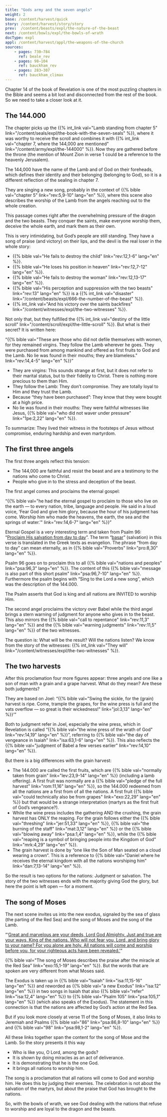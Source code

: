```yaml
---
title: "Gods army and the seven angels"
weight: 2
base: /content/harvest/quick
story: /content/harvest/story/story
prev:  /content/beasts/expl/the-nature-of-the-beast
next: /content/bowls/expl/the-bowls-of-wrath
docType: expl
appl: /content/harvest/appl/the-weapons-of-the-church
sources: 
    - pages: 730–784
      ref: beale_rev
    - pages: 98–104
      ref: bauckham_rev
    - pages: 283–307
      ref: bauckham_climax
---
```


Chapter 14 of the book of Revelation is one of the most puzzling chapters in the Bible and seems a bit lost and disconnected from the rest of the book. So we need to take a closer look at it.

## The 144.000

<a name="6c9d"></a>
The chapter picks up the {{% int_link val="Lamb standing from chapter 5" link="/content/seals/expl/the-book-with-the-seven-seals" %}}, where it was worthy to receive the scroll and combines it with {{% int_link val="chapter 7, where the 144,000 are mentioned" link="/content/army/expl/the-144000" %}}. Now they are gathered before the throne (the mention of Mount Zion in verse 1 could be a reference to the heavenly Jerusalem).

The 144,000 have the name of the Lamb and of God on their foreheads, which defines their identity and their belonging (belonging to God), so it is a different reflection of the sealing in chapter 7.

They are singing a new song, probably in the context of {{% bible val="chapter 5" link="rev:5,9-10" lang="en" %}}, where this scene also describes the worship of the Lamb from the angels reaching out to the whole creation.

This passage comes right after the overwhelming pressure of the dragon and the two beasts. They conquer the saints, make everyone worship them, deceive the whole earth, and mark them as their own.

This is very intimidating, but God’s people are still standing. They have a song of praise (and victory) on their lips, and the devil is the real loser in the whole story:

- {{% bible val="He fails to destroy the child" link="rev:12,1-6" lang="en" %}}.
- {{% bible val="He loses his position in heaven" link="rev:12,7-12" lang="en" %}}.
- {{% bible val="He fails to destroy the woman" link="rev:12,13-17" lang="en" %}}.
- {{% bible val="His perception and suppression with the two beasts" link="rev:13" lang="en" %}} is a {{% int_link val="disaster" link="/content/beasts/expl/666-the-number-of-the-beast" %}}.
- {{% int_link val="And his victory over the saints backfires" link="/content/witnesses/expl/the-two-witnesses" %}}.

Not only that, but they fulfilled the {{% int_link val="destiny of the little scroll" link="/content/scroll/expl/the-little-scroll" %}}. But what is their secret? It is written here:

“{{% bible val="These are those who did not defile themselves with women, for they remained virgins. They follow the Lamb wherever he goes. They were purchased from among mankind and offered as first fruits to God and the Lamb. No lie was found in their mouths; they are blameless." link="rev:14,4-5" lang="en" %}}”

- They are virgins: This sounds strange at first, but it does not refer to their marital status, but to their fidelity to Christ. There is nothing more precious to them than Him.
- They follow the Lamb: They don’t compromise. They are totally loyal to Him and they trust the Lamb.
- Because “they have been purchased”: They know that they were bought at a high price.
- No lie was found in their mouths: They were faithful witnesses like Jesus, {{% bible val="who did not waver under pressure" link="1pe:2,22" lang="en" %}}.

To summarize: They lived their witness in the footsteps of Jesus without compromise, enduring hardship and even martyrdom.

## The first three angels

<a name="6911"></a>
The first three angels reflect this tension:

- The 144,000 are faithful and resist the beast and are a testimony to the nations who come to Christ.
- People who give in to the stress and deception of the beast.

The first angel comes and proclaims the eternal gospel:

“{{% bible val="he had the eternal gospel to proclaim to those who live on the earth — to every nation, tribe, language and people. He said in a loud voice, ‘Fear God and give him glory, because the hour of his judgment has come. Worship him who made the heavens, the earth, the sea and the springs of water.’" link="rev:14,6-7" lang="en" %}}”

Eternal Gospel is a very interesting term and taken from Psalm 96: “[Proclaim His salvation from day to day](https://biblehub.com/interlinear/psalms/96-2.htm)”. The term “[basar](https://biblehub.com/hebrew/1319.htm)” (salvation) in this verse is translated in the Greek texts as evangelion. The phrase “from day to day” can mean eternally, as in {{% bible val="Proverbs" link="pro:8,30" lang="en" %}}.

Psalm 96 goes on to proclaim this to all {{% bible val="nations and peoples" link="psa:96,3" lang="en" %}}. The content of this {{% bible val="message is also part of this short psalm" link="psa:96,7-10" lang="en" %}}. Furthermore the psalm begins with “Sing to the Lord a new song”, which was the description of the 144.000.

The Psalm asserts that God is king and all nations are INVITED to worship Him.

The second angel proclaims the victory over Babel while the third angel brings a stern warning of judgment for anyone who gives in to the beast. This also mirrors the {{% bible val="call to repentance" link="rev:11,3" lang="en" %}} and the {{% bible val="warning judgments" link="rev:11,5" lang="en" %}} of the two witnesses.

The question is: What will be the result? Will the nations listen? We know from the story of the witnesses: {{% int_link val="They will" link="/content/witnesses/expl/the-two-witnesses" %}}.

## The two harvests

<a name="833c"></a>
After this proclamation four more figures appear: three angels and one like a son of man with a grain and a grape harvest. What do they mean? Are these both judgments?

They are based on Joel: “{{% bible val="Swing the sickle, for the (grain) harvest is ripe. Come, trample the grapes, for the wine press is full and the vats overflow — so great is their wickedness!" link="jol:3,13" lang="en" %}}’”

Both to judgment refer in Joel, especially the wine press, which in Revelation is called “{{% bible val="the wine press of the wrath of God" link="rev:14,19" lang="en" %}}”, referring to {{% bible val="the day of vengeance in Isaiah" link="isa:63,1-6" lang="en" %}}. This also reflects the {{% bible val="judgment of Babel a few verses earlier" link="rev:14,10" lang="en" %}}.

But there is a big differences with the grain harvest:

- The 144.000 are called the first fruits, which are {{% bible val="normally taken from grain" link="lev:23,9-14" lang="en" %}} (including a lamb offering). A first fruit was normally are a {{% bible val="pledge of the full harvest" link="rom:11,16" lang="en" %}}, so the 144.000 redeemed from all the nations are a first from of all the nations. A first fruit {{% bible val="could technically also be from grapes" link="exo:22,29" lang="en" %}} but that would be a strange interpretation (martyrs as the first fruit of God’s vengeance?).
- While the wine press includes the gathering AND the crushing, the grain harvest has ONLY the reaping. For the grain follows either the {{% bible val="threshing" link="jer:51,33" lang="en" %}}, {{% bible val="the burning of the staff" link="mat:3,12" lang="en" %}} or the {{% bible val="blowing away" link="psa:1,4" lang="en" %}}, while the {{% bible val="reaping is a symbol of bringing people into the Kingdom of God" link="mrk:4,29" lang="en" %}}.
- The grain harvest is done by “one like the Son of Man seated on a cloud wearing a crown”. This is a reference to {{% bible val="Daniel where he receives the eternal kingdom with all the nations worshiping him" link="dan:7,13-14" lang="en" %}}.

So the result is two options for the nations: Judgment or salvation. The story of the two witnesses ends with the majority giving God the glory, but here the point is left open — for a moment.

## The song of Moses

<a name="5102"></a>
The next scene invites us into the new exodus, signaled by the sea of glass (the parting of the Red Sea) and the song of Moses and the song of the Lamb.

“‘[Great and marvelous are your deeds, Lord God Almighty. Just and true are your ways, King of the nations. Who will not fear you, Lord, and bring glory to your name? For you alone are holy. All nations will come and worship before you, for your righteous acts have been revealed.’](https://www.bibleserver.com/NIV/Revelation15%3A3-4)“

{{% bible val="The song of Moses describes the praise after the miracle at the Red Sea" link="exo:15,1-19" lang="en" %}}. But the words that are spoken are very different from what Moses said.

The Exodus is taken up in {{% bible val="Isaiah" link="isa:11,15-16" lang="en" %}} and reworded as {{% bible val="a new Exodus" link="isa:12" lang="en" %}} in two songs in Isaiah that also {{% bible val="refer" link="isa:12,4" lang="en" %}} to {{% bible val="Psalm 105" link="psa:105,1" lang="en" %}} (which also speaks of the Exodus). The statement in this connection is that the nations are affected by God’s action at the Red Sea.

But if you look more closely at verse 11 of the Song of Moses, it also links to Jeremiah and Psalms {{% bible val="86" link="psa:86,8-10" lang="en" %}} and {{% bible val="98" link="psa:98,1-2" lang="en" %}}.

All these links together span the content for the song of Mose and the Lamb. So the story presents it this way

- Who is like you, O Lord, among the gods?
- It is shown by doing miracles as an act of deliverance.
- It is demonstrating that he is the one God.
- It brings all nations to worship him.

The song is a proclamation that all nations will come to God and worship him. He does this by judging their enemies. The celebration is not about the salvation of the martyrs, but about the praise that God has brought to the nations.

So, with the bowls of wrath, we see God dealing with the nations that refuse to worship and are loyal to the dragon and the beasts.
